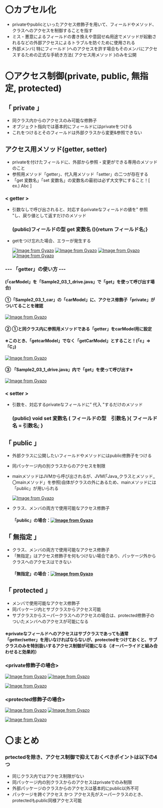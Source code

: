 # 〇カプセル化
- privateやpublicといったアクセス修飾子を用いて、フィールドやメソッド、クラスへのアクセスを制御することを指す
- ミス・悪意によるフィールドの書き換えや意図せぬ用途でメソッドが起動されるなどの外部アクセスによるトラブルを防ぐために使用される
- 外部メンバ( 特にフィールド )へのアクセスを許す場合もそのメンバにアクセスするための正式な手続き方法( アクセス用メソッド )のみを公開

# 〇アクセス制御(private, public, 無指定, protected)
## 「 private 」
- 同クラス内からのアクセスのみ可能な修飾子
- オブジェクト指向では基本的にフィールドにはprivateをつける
- これをつけるとそのフィールドは外部クラスから変更&参照できない

## アクセス用メソッド(getter, setter)
- privateを付けたフィールドに、外部から参照・変更ができる専用のメソッドのこと
- 参照用メソッド「getter」、代入用メソッド「setter」の二つが存在する
- 「get 変数名」「set 変数名」の変数名の最初は必ず大文字にすること！[ ex.) Abc ]

### < getter >
- 引数なしで呼び出されると、対応するprivateなフィールドの値を" 参照 "し、戻り値として返すだけのメソッド

  ### (public)フィールドの型 get 変数名 (){return フィールド名;} 　

- getをつけ忘れた場合、エラーが発生する
  
  [![Image from Gyazo](https://i.gyazo.com/6cb0a19ff98b14011330ce06fe7291e2.png)](https://gyazo.com/6cb0a19ff98b14011330ce06fe7291e2)
  [![Image from Gyazo](https://i.gyazo.com/2773177a1e5819aa03107c6edea4b255.png)](https://gyazo.com/2773177a1e5819aa03107c6edea4b255)
  [![Image from Gyazo](https://i.gyazo.com/03ef805454148ba021c4e0e3cf2bbb27.png)](https://gyazo.com/03ef805454148ba021c4e0e3cf2bbb27)
  [![Image from Gyazo](https://i.gyazo.com/43cdf035e7c65500722f56a7c4d2a4e8.png)](https://gyazo.com/43cdf035e7c65500722f56a7c4d2a4e8)

### --- 「getter」の使い方 ---
#### (「carModel」を「Sample2_03_1_drive.java」で「get」を使って呼び出す場合)
#### ①「Sample2_03_1_car」の「carModel」に、アクセス修飾子「private」がついてることを確認
  [![Image from Gyazo](https://i.gyazo.com/c047f6af19024441906789a3d14ec7a0.png)](https://gyazo.com/c047f6af19024441906789a3d14ec7a0)
#### ② ①と同クラス内に参照用メソッドである「getter」をcarModel用に設定
#### ※このとき、「getcarModel」でなく「getCarModel」とすること！(「c」⇒「C」)
  [![Image from Gyazo](https://i.gyazo.com/9290e9905badcf929e6765499e464efe.png)](https://gyazo.com/9290e9905badcf929e6765499e464efe)
#### ③ 「Sample2_03_1_drive.java」内で「get」を使って呼び出す※
  [![Image from Gyazo](https://i.gyazo.com/859b9932c1a72ae57ee8242c7114c152.png)](https://gyazo.com/859b9932c1a72ae57ee8242c7114c152)

### < setter >
- 引数を、対応するprivateなフィールドに" 代入 "するだけのメソッド

  ### (public) void set 変数名 ( フィールドの型　引数名 ){ フィールド名 = 引数名; }

## 「 public 」
- 外部クラスに公開したいフィールドやメソッドにはpublic修飾子をつける
- 同パッケージ内の別クラスからのアクセスを制限
- mainメソッドはJVMから呼び出されるが、JVM(「Java_クラスとメソッド_〇mainメソッド」を参照)自体がクラスの外にあるため、mainメソッドには「public」が用いられる
  
   [![Image from Gyazo](https://i.gyazo.com/2bb711d632a7f956b57c8d09b070cbce.png)](https://gyazo.com/2bb711d632a7f956b57c8d09b070cbce)
  
- クラス、メンバの両方で使用可能なアクセス修飾子
  #### 「public」の場合：[![Image from Gyazo](https://i.gyazo.com/abf953f0e709074536bc184eebc686fe.png)](https://gyazo.com/abf953f0e709074536bc184eebc686fe)

## 「 無指定 」
- クラス、メンバの両方で使用可能なアクセス修飾子
- 「無指定」はアクセス修飾子を何もつけない場合であり、パッケージ外からクラスへのアクセスはできない
  #### 「無指定」の場合：[![Image from Gyazo](https://i.gyazo.com/7d2be54a240a82393f55229e45383467.png)](https://gyazo.com/7d2be54a240a82393f55229e45383467)


## 「 protected 」
- メンバで使用可能なアクセス修飾子
- 同パッケージ内とサブクラスからアクセス可能
- サブクラスからスーパークラスへのアクセスの場合は、protected修飾子のついたメンバへのアクセスが可能になる
#### ※privateなフィールドへのアクセスはサブクラスであっても通常「getter/setter」を用いなければならないが、protectedをつけておくと、サブクラスのみを特別扱いするアクセス制御が可能になる（オーバーライドと組み合わせると効果的）

### <private修飾子の場合>
[![Image from Gyazo](https://i.gyazo.com/30645d0d68ddbdccf3423bec7847f832.png)](https://gyazo.com/30645d0d68ddbdccf3423bec7847f832)
[![Image from Gyazo](https://i.gyazo.com/1c0a17bd9142cbf9d6fa36ca8e1f4c37.png)](https://gyazo.com/1c0a17bd9142cbf9d6fa36ca8e1f4c37)

[![Image from Gyazo](https://i.gyazo.com/d3ccc373141ce7edd8a7d1ddafbdf644.png)](https://gyazo.com/d3ccc373141ce7edd8a7d1ddafbdf644)

### <protected修飾子の場合>
[![Image from Gyazo](https://i.gyazo.com/b46932d186113917427eca7b054c6685.png)](https://gyazo.com/b46932d186113917427eca7b054c6685)
[![Image from Gyazo](https://i.gyazo.com/211f32c700d24ffe409889fdb65bf785.png)](https://gyazo.com/211f32c700d24ffe409889fdb65bf785)

[![Image from Gyazo](https://i.gyazo.com/9d4285970621d00e2130afec43798901.png)](https://gyazo.com/9d4285970621d00e2130afec43798901)

# 〇まとめ
### prtectedを除き、アクセス制御で抑えておくべきポイントは以下の4つ
- 同じクラス内ではアクセス制限がない
- 同パッケージ内の別クラスからのアクセスはprivateでのみ制限
- 外部パッケージのクラスからのアクセスは基本的にpublic以外不可
- パッケージを跨ぐアクセス かつ アクセス先がスーパークラスのとき、protectedもpublic同様アクセス可能
